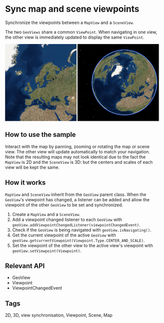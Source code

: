 <h1>Sync map and scene viewpoints</h1>

<p>Synchronize the viewpoints between a <code>MapView</code> and a <code>SceneView</code>.</p>

<p>The two <code>GeoViews</code> share a common <code>ViewPoint</code>. When navigating in one view, the other view is immediately updated to display the same <code>ViewPoint</code>.</p>

<p><img src="SyncMapandSceneViewpoints.png" /></p>

<h2>How to use the sample</h2>

<p>Interact with the map by panning, zooming or rotating the map or scene view. The other view will update automatically to match your navigation. Note that the resulting maps may not look identical due to the fact the <code>MapView</code> is 2D and the <code>SceneView</code> is 3D: but the centers and scales of each view will be kept the same.</p>

<h2>How it works</h2>

<p><code>MapView</code> and <code>SceneView</code> inherit from the <code>GeoView</code> parent class. When the <code>GeoView</code>'s viewpoint has changed, a listener can be added and allow the viewpoint of the other <code>GeoView</code> to be set and synchronized.


<ol>
<li>Create a <code>MapView</code> and a <code>SceneView</code>.</li>
<li>Add a viewpoint changed listener to each <code>GeoView</code> with <code>geoView.addViewpointChangedListener(viewpointChangedEvent)</code>.</li>
<li>Check if the <code>GeoView</code> is being navigated with <code>geoView.isNavigating()</code>.</li>
<li>Get the current viewpoint of the active <code>GeoView</code> with <code>geoView.getcurrentViewpoint(Viewpoint.Type.CENTER_AND_SCALE)</code>.</li>
<li>Set the viewpoint of the other view to the active view's viewpoint with <code>geoView.setViewpoint(Viewpoint)</code>.</li>
</ol>

<h2>Relevant API</h2>

<ul>
<li>GeoView</li>

<li>Viewpoint</li>

<li>ViewpointChangedEvent</li>

</ul>

<h2>Tags</h2>

<p>2D, 3D, view synchronisation, Viewpoint, Scene, Map</p>

